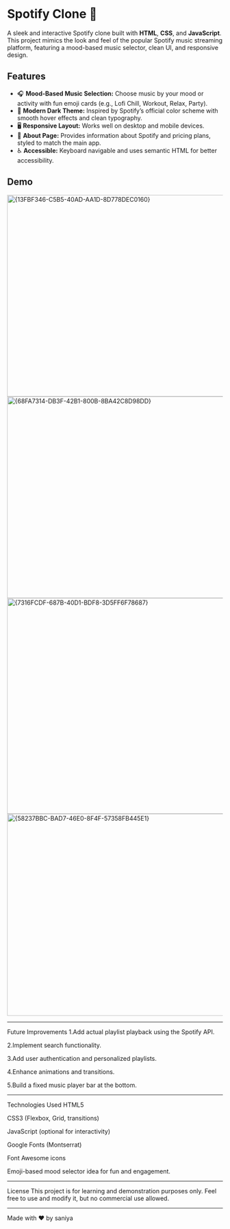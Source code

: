 # Spotify Clone 🎵

A sleek and interactive Spotify clone built with **HTML**, **CSS**, and **JavaScript**. This project mimics the look and feel of the popular Spotify music streaming platform, featuring a mood-based music selector, clean UI, and responsive design.

## Features

- 🎧 **Mood-Based Music Selection:** Choose music by your mood or activity with fun emoji cards (e.g., Lofi Chill, Workout, Relax, Party).
- 🎨 **Modern Dark Theme:** Inspired by Spotify’s official color scheme with smooth hover effects and clean typography.
- 🖥️ **Responsive Layout:** Works well on desktop and mobile devices.
- 📄 **About Page:** Provides information about Spotify and pricing plans, styled to match the main app.
- ♿ **Accessible:** Keyboard navigable and uses semantic HTML for better accessibility.

## Demo
<img width="903" height="470" alt="{13FBF346-C5B5-40AD-AA1D-8D778DEC0160}" src="https://github.com/user-attachments/assets/e1481bb9-d663-4add-976b-521938da055a" />
<img width="829" height="470" alt="{68FA7314-DB3F-42B1-800B-8BA42C8D98DD}" src="https://github.com/user-attachments/assets/71231ba6-90d2-4062-a94c-dc39b4b8846d" />
<img width="806" height="503" alt="{7316FCDF-687B-40D1-BDF8-3D5FF6F78687}" src="https://github.com/user-attachments/assets/10e738dd-72ba-4927-a2c3-84125150f96d" />
<img width="852" height="471" alt="{58237BBC-BAD7-46E0-8F4F-57358FB445E1}" src="https://github.com/user-attachments/assets/81dfb32e-bdcc-43ae-b227-820d6da9f9e6" />


---
Future Improvements
1.Add actual playlist playback using the Spotify API.


2.Implement search functionality.


3.Add user authentication and personalized playlists.


4.Enhance animations and transitions.


5.Build a fixed music player bar at the bottom.

---
Technologies Used
HTML5

CSS3 (Flexbox, Grid, transitions)

JavaScript (optional for interactivity)

Google Fonts (Montserrat)

Font Awesome icons


Emoji-based mood selector idea for fun and engagement.

---

License
This project is for learning and demonstration purposes only.
Feel free to use and modify it, but no commercial use allowed.

---

Made with ❤️ by saniya
